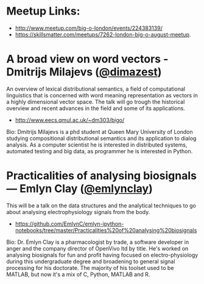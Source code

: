 # Meetup Links:

* http://www.meetup.com/big-o-london/events/224383139/
* https://skillsmatter.com/meetups/7262-london-big-o-august-meetup.

# A broad view on word vectors - Dmitrijs Milajevs ([@dimazest](https://twitter.com/dimazest))

An overview of lexical distributional semantics, a field of computational linguistics that is concerned with word meaning representation as vectors in a highly dimensional vector space. The talk will go trough the historical overview and recent advances in the field and some of its applications. 

* http://www.eecs.qmul.ac.uk/~dm303/bigo/

Bio: Dmitrijs Milajevs is a phd student at Queen Mary University of London studying compositional distributional semantics and its application to dialog analysis. As a computer scientist he is interested in distributed systems, automated testing and big data, as programmer he is interested in Python.

# Practicalities of analysing biosignals — Emlyn Clay ([@emlynclay](https://twitter.com/emlynclay))

This will be a talk on the data structures and the analytical techniques to go about analysing electrophysiology signals from the body.

* https://github.com/EmlynC/emlyn-ipython-notebooks/tree/master/Practicalities%20of%20analysing%20biosignals

Bio: Dr. Emlyn Clay is a pharmacologist by trade, a software developer in anger and the company director of OpenVivo ltd by title. He's worked on analysing biosignals for fun and profit having focused on electro-physiology during this undergraduate degree and broadening to general signal processing for his doctorate. The majority of his toolset used to be MATLAB, but now it's a mix of C, Python, MATLAB and R.
